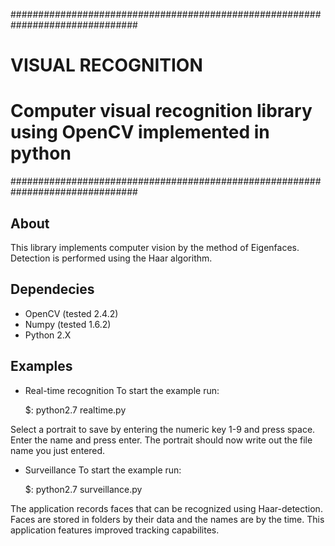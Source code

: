 ###############################################################################
#                                                                             #
#                             VISUAL RECOGNITION                         	  #
#                                                                             #
#      Computer visual recognition library using OpenCV implemented in python #
###############################################################################

About
-----

This library implements computer vision by the method of Eigenfaces. Detection 
is performed using the Haar algorithm. 

Dependecies
-----------

* OpenCV (tested 2.4.2)
* Numpy (tested 1.6.2)
* Python 2.X


Examples
--------

* Real-time recognition
To start the example run:

	$: python2.7 realtime.py

Select a portrait to save by entering the numeric key 1-9 and press space. 
Enter the name and press enter. The portrait should now write out the file 
name you just entered. 

* Surveillance
To start the example run:

	$: python2.7 surveillance.py

The application records faces that can be recognized using Haar-detection. 
Faces are stored in folders by their data and the names are by the time. 
This application features improved tracking capabilites. 


